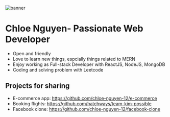 ![banner](https://res.cloudinary.com/doeusfnsd/image/upload/v1609636681/pic/FE_jkxjkl.jpg)

# Chloe Nguyen- Passionate Web Developer

- Open and friendly
- Love to learn new things, espcially things related to MERN
- Enjoy working as Full-stack Developer with ReactJS, NodeJS, MongoDB
- Coding and solving problem with Leetcode

## Projects for sharing 
- E-commerce app: https://github.com/chloe-nguyen-12/e-commerce
- Booking flights: https://github.com/hatchways/team-kim-possible
- Facebook clone: https://github.com/chloe-nguyen-12/facebook-clone

 <!--
**chloe-nguyen-12/chloe-nguyen-12** is a ✨ _special_ ✨ repository because its `README.md` (this file) appears on your GitHub profile.

Here are some ideas to get you started:

- 🔭 I’m currently working on ...
- 🌱 I’m currently learning ...
- 👯 I’m looking to collaborate on ...
- 🤔 I’m looking for help with ...
- 💬 Ask me about ...
- 📫 How to reach me: ...
- 😄 Pronouns: ...
- ⚡ Fun fact: ...
-->
